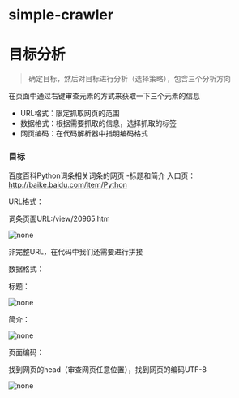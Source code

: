 # simple-crawler


# 目标分析
>确定目标，然后对目标进行分析（选择策略），包含三个分析方向

在页面中通过右键审查元素的方式来获取一下三个元素的信息
  - URL格式：限定抓取网页的范围
  - 数据格式：根据需要抓取的信息，选择抓取的标签
  - 网页编码：在代码解析器中指明编码格式

### 目标

百度百科Python词条相关词条的网页 -标题和简介
入口页：http://baike.baidu.com/item/Python

URL格式：

   词条页面URL:/view/20965.htm

![none](http://omouah54e.bkt.clouddn.com/sipder/readme/URL.bmp)

非完整URL，在代码中我们还需要进行拼接

数据格式：

   标题：

![none](http://omouah54e.bkt.clouddn.com/sipder/readme/%E6%A0%87%E9%A2%98.bmp)

   简介：

![none](http://omouah54e.bkt.clouddn.com/sipder/readme/%E7%AE%80%E4%BB%8B.bmp)

页面编码：

找到网页的head（审查网页任意位置），找到网页的编码UTF-8

![none](http://omouah54e.bkt.clouddn.com/sipder/readme/page_encode.bmp)